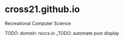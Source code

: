 # cross21.github.io
Recreational Computer Science

_TODO: domain: reccs.io_
_TODO: automate post display
